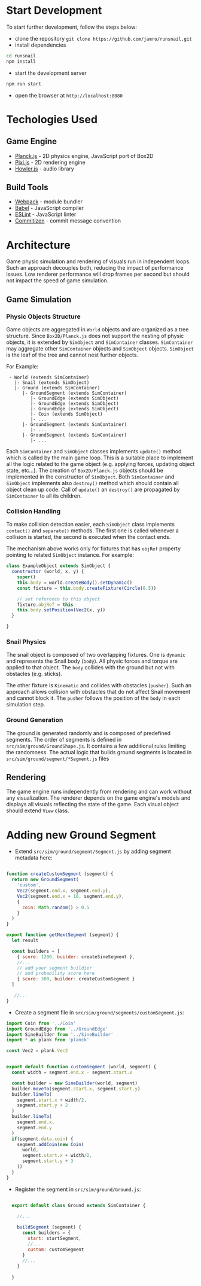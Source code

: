 # Start Development

To start further development, follow the steps below:

- clone the repository `git clone https://github.com/jamro/runsnail.git`
- install dependencies 
```bash
cd runsnail
npm install
```
- start the development server
```bash
npm run start
```
- open the browser at `http://localhost:8080`

# Techologies Used

## Game Engine

- [Planck.js](https://github.com/shakiba/planck.js/) - 2D physics engine, JavaScript port of Box2D
- [Pixi.js](https://pixijs.com/) - 2D rendering engine
- [Howler.js](https://howlerjs.com/) - audio library

## Build Tools

- [Webpack](https://webpack.js.org/) - module bundler
- [Babel](https://babeljs.io/) - JavaScript compiler
- [ESLint](https://eslint.org/) - JavaScript linter
- [Commitizen](https://github.com/commitizen/cz-cli) - commit message convention

# Architecture

Game physic simulation and rendering of visuals run in independent loops. Such an approach decouples both, reducing the impact of performance issues. Low renderer performance will drop frames per second but should not impact the speed of game simulation.

## Game Simulation

### Physic Objects Structure

Game objects are aggregated in `World` objects and are organized as a tree structure. Since `Box2D/Planck.js` does not support the nesting of physic objects, it is extended by `SimObject` and `SimContainer` classes. `SimContainer` may aggregate other `SimContainer` objects and `SimObject` objects. `SimObject` is the leaf of the tree and cannot nest further objects.

For Example:
```
 - World (extends SimContainer)
   |- Snail (extends SimObject)
   |- Ground (extends SimContainer)
      |- GroundSegment (extends SimContainer)
         |- GroundEdge (extends SimObject)
         |- GroundEdge (extends SimObject)
         |- GroundEdge (extends SimObject)
         |- Coin (extends SimObject)
         |- ...
      |- GroundSegment (extends SimContainer)
         |- ...
      |- GroundSegment (extends SimContainer)
         |- ...
```

Each `SimContainer` and `SimObject` classes implements `update()` method which is called by the main game loop. This is a suitable place to implement all the logic related to the game object (e.g. applying forces, updating object state, etc...). The creation of `Box2D/Planck.js` objects should be implemented in the constructor of `SimObject`. Both `SimContainer` and `SimObject` implements also `destroy()` method which should contain all object clean up code. Call of `update()` an `destroy()` are propagated by `SimContainer` to all its children.

### Collision Handling

To make collision detection easier, each `SimObject` class implements `contact()` and `separate()` methods. The first one is called whenever a collision is started, the second is executed when the contact ends. 

The mechanism above works only for fixtures that has `objRef` property pointing to related `SimObject` instance. For example:

```javascript
class ExampleObject extends SimObject {
  constructor (world, x, y) {
    super()
    this.body = world.createBody().setDynamic()
    const fixture = this.body.createFixture(Circle(0.5))

    // set reference to this object
    fixture.objRef = this
    this.body.setPosition(Vec2(x, y))
  }

}
```

### Snail Physics

The snail object is composed of two overlapping fixtures. One is `dynamic` and represents the Snail body (`body`). All physic forces and torque are applied to that object. The `body` collides with the ground but not with obstacles (e.g. sticks). 

The other fixture is `Kinematic` and collides with obstacles (`pusher`). Such an approach allows collision with obstacles that do not affect Snail movement and cannot block it. The `pusher` follows the position of the `body` in each simulation step. 

### Ground Generation

The ground is generated randomly and is composed of predefined segments. The order of segments is defined in `src/sim/ground/GroundShape.js`. It contains a few additional rules limiting the randomness. The actual logic that builds ground segments is located in `src/sim/ground/segment/*Segment.js` files

## Rendering

The game engine runs independently from rendering and can work without any visualization. The renderer depends on the game engine's models and displays all visuals reflecting the state of the game. Each visual object should extend `View` class.


# Adding new Ground Segment

- Extend `src/sim/ground/segment/Segment.js` by adding segment metadata here:

```javascript

function createCustomSegment (segment) {
  return new GroundSegment(
    'custom',
    Vec2(segment.end.x, segment.end.y),
    Vec2(segment.end.x + 10, segment.end.y),
    {
      coin: Math.random() > 0.5
    }
  )
}

export function getNextSegment (segment) {
  let result

  const builders = [
    { score: 1200, builder: createSineSegment },
    //...
    // add your segment buildier 
    // and probability score here
    { score: 300, builder: createCustomSegment }
  ]

   //...
}
```

- Create a segment file in `src/sim/ground/segments/customSegment.js`:

```javascript
import Coin from '../Coin'
import GroundEdge from '../GroundEdge'
import SineBuilder from '../SineBuilder'
import * as plank from 'planck'

const Vec2 = plank.Vec2


export default function customSegment (world, segment) {
  const width = segment.end.x - segment.start.x

  const builder = new SineBuilder(world, segment)
  builder.moveTo(segment.start.x, segment.start.y)
  builder.lineTo(
    segment.start.x + width/2,
    segment.start.y + 2
  )
  builder.lineTo(
    segment.end.x,
    segment.end.y
  )
  if(segment.data.coin) {
    segment.addCoin(new Coin(
      world,
      segment.start.x + width/2,
      segment.start.y + 3
    ))
  }
}

```

- Register the segment in `src/sim/ground/Ground.js`:

```javascript

  export default class Ground extends SimContainer {
  
    //...

    buildSegment (segment) {
      const builders = {
        start: startSegment,
        //...
        custom: customSegment
      }
      //...
    }
  
  }


```